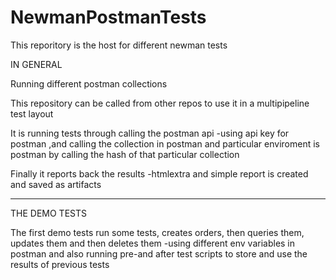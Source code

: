 # NewmanPostmanTests

This reporitory is the host for different newman tests


IN GENERAL

Running different postman collections

This repository can be called from other repos to use it in a multipipeline test layout

It is running tests through calling the postman api -using api key for postman ,and calling the collection in postman and particular enviroment is postman by calling the hash of that particular collection

Finally it reports back the results -htmlextra and simple report is created and saved as artifacts

--------------------------

THE DEMO TESTS

The first demo tests run some tests, creates orders, then queries them, updates them and then deletes them -using different env variables in postman and also running pre-and after test scripts to store and use the results of previous tests
